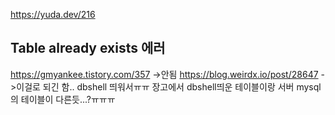 https://yuda.dev/216


## Table already exists 에러 

https://gmyankee.tistory.com/357 ->안됨
https://blog.weirdx.io/post/28647  ->이걸로 되긴 함.. dbshell 띄워서ㅠㅠ 장고에서 dbshell띄운 테이블이랑 서버 mysql의 테이블이 다른듯...?ㅠㅠㅠ

